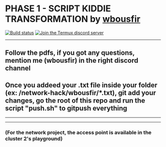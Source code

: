 # PHASE 1 - SCRIPT KIDDIE TRANSFORMATION by [wbousfir](https://profile.intra.42.fr/users/wbousfir)

[![Build status](https://github.com/termux/termux-app/workflows/Build/badge.svg)](https://github.com/leetsec/phase-1/pulls)
[![Join the Termux discord server](https://img.shields.io/discord/1038905852800807013?color=5865F2&logo=discord&logoColor=ffffff)](https://discord.gg/YBWmNNCP)


***

## Follow the pdfs, if you got any questions, mention me (wbousfir) in the right discord channel 

## Once you addeed your .txt file inside your folder (ex: /network-hack/wbousfir/*.txt), git add your changes, go the root of this repo and run the script "push.sh" to gitpush everything
***
***
### (For the network project, the access point is available in the cluster 2's playground)
